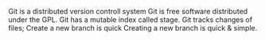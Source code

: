 Git is a distributed version controll system
Git is free software distributed under the GPL.
Git has a mutable index called stage.
Git tracks changes of files;
Create a new branch is quick
Creating a new branch is quick & simple.

